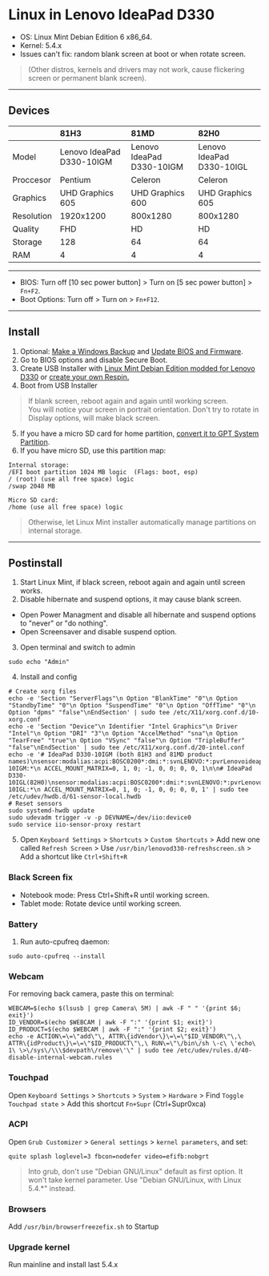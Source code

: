 # Linux in Lenovo IdeaPad D330
- OS: Linux Mint Debian Edition 6 x86_64.
- Kernel: 5.4.x
- Issues can't fix: random blank screen at boot or when rotate screen.
> (Other distros, kernels and drivers may not work, cause flickering screen or permanent blank screen).

---

## Devices
| &nbsp; | 81H3 | 81MD | 82H0 | 
| :--- | :--- | :--- | :--- |
| Model | Lenovo IdeaPad D330-10IGM | Lenovo IdeaPad D330-10IGM | Lenovo IdeaPad D330-10IGL |
| Proccesor | Pentium | Celeron | Celeron |
| Graphics | UHD Graphics 605 | UHD Graphics 600 | UHD Graphics 605 |
| Resolution | 1920x1200 | 800x1280 | 800x1280 |
| Quality | FHD | HD | HD |
| Storage | 128 | 64 | 64 |
| RAM | 4 | 4 | 4 |

---

- BIOS: Turn off [10 sec power button] > Turn on [5 sec power button] > `Fn+F2`.<br>
- Boot Options: Turn off > Turn on > `Fn+F12`.

---

## Install

1. Optional: [Make a Windows Backup](https://github.com/lucasgabmoreno/linuxmint_lenovod330/blob/main/WINDOWS.md#windows-backup) and [Update BIOS and Firmware](https://github.com/lucasgabmoreno/linuxmint_lenovod330/blob/main/WINDOWS.md#update-bios-and-firmware).
2. Go to BIOS options and disable Secure Boot.
3. Create USB Installer with [Linux Mint Debian Edition modded for Lenovo D330](https://sourceforge.net/projects/lmde6-d330/files/) or [create your own Respin.](https://github.com/lucasgabmoreno/linuxmint_lenovod330/blob/main/RESPIN.md)
4. Boot from USB Installer<br>
> If blank screen, reboot again and again until working screen.<br>
> You will notice your screen in portrait orientation. Don't try to rotate in Display options, will make black screen.
5. If you have a micro SD card for home partition, [convert it to GPT System Partition](https://github.com/lucasgabmoreno/linuxmint_lenovod330/blob/main/GPT.md).
6. If you have micro SD, use this partition map:<br>
```
Internal storage:
/EFI boot partition 1024 MB logic  (Flags: boot, esp)
/ (root) (use all free space) logic
/swap 2048 MB

Micro SD card:
/home (use all free space) logic
```
> Otherwise, let Linux Mint installer automatically manage partitions on internal storage.

---

## Postinstall

1. Start Linux Mint, if black screen, reboot again and again until screen works.
2. Disable hibernate and suspend options, it may cause blank screen.
- Open Power Managment and disable all hibernate and suspend options to "never" or "do nothing".
- Open Screensaver and disable suspend option.
3. Open terminal and switch to admin
```
sudo echo "Admin"
```
4. Install and config
```
# Create xorg files
echo -e 'Section "ServerFlags"\n Option "BlankTime" "0"\n Option "StandbyTime" "0"\n Option "SuspendTime" "0"\n Option "OffTime" "0"\n Option "dpms" "false"\nEndSection' | sudo tee /etc/X11/xorg.conf.d/10-xorg.conf
echo -e 'Section "Device"\n Identifier "Intel Graphics"\n Driver "Intel"\n Option "DRI" "3"\n Option "AccelMethod" "sna"\n Option "TearFree" "true"\n Option "VSync" "false"\n Option "TripleBuffer" "false"\nEndSection' | sudo tee /etc/X11/xorg.conf.d/20-intel.conf
echo -e '# IdeaPad D330-10IGM (both 81H3 and 81MD product names)\nsensor:modalias:acpi:BOSC0200*:dmi:*:svnLENOVO:*:pvrLenovoideapadD330-10IGM:*\n ACCEL_MOUNT_MATRIX=0, 1, 0; -1, 0, 0; 0, 0, 1\n\n# IdeaPad D330-10IGL(82H0)\nsensor:modalias:acpi:BOSC0200*:dmi:*:svnLENOVO:*:pvrLenovoideapadD330-10IGL:*\n ACCEL_MOUNT_MATRIX=0, 1, 0; -1, 0, 0; 0, 0, 1' | sudo tee /etc/udev/hwdb.d/61-sensor-local.hwdb
# Reset sensors
sudo systemd-hwdb update
sudo udevadm trigger -v -p DEVNAME=/dev/iio:device0
sudo service iio-sensor-proxy restart
```
5. Open `Keyboard Settings` > `Shortcuts` > `Custom Shortcuts` > Add new one called `Refresh Screen` > Use `/usr/bin/lenovod330-refreshscreen.sh` > Add a shortcut like `Ctrl+Shift+R`

### Black Screen fix
- Notebook mode: Press Ctrl+Shift+R until working screen.
- Tablet mode: Rotate device until working screen.

### Battery
1. Run auto-cpufreq daemon:
```
sudo auto-cpufreq --install
```

### Webcam
For removing back camera, paste this on terminal:
```
WEBCAM=$(echo $(lsusb | grep Camera\ 5M) | awk -F " " '{print $6; exit}')
ID_VENDOR=$(echo $WEBCAM | awk -F ":" '{print $1; exit}')
ID_PRODUCT=$(echo $WEBCAM | awk -F ":" '{print $2; exit}')
echo -e ACTION\=\=\"add\"\, ATTR\{idVendor\}\=\=\"$ID_VENDOR\"\,\ ATTR\{idProduct\}\=\=\"$ID_PRODUCT\"\,\ RUN\=\"\/bin\/sh \-c\ \'echo\ 1\ \>\/sys\/\\\$devpath\/remove\'\" | sudo tee /etc/udev/rules.d/40-disable-internal-webcam.rules
```

### Touchpad
Open `Keyboard Settings` > `Shortcuts` > `System` > `Hardware` > Find `Toggle Touchpad state` > Add this shortcut `Fn+Supr` (Ctrl+Supr0xca)

### ACPI
Open `Grub Customizer` > `General settings` > `kernel parameters`, and set:
```
quite splash loglevel=3 fbcon=nodefer video=efifb:nobgrt
```
> Into grub, don't use "Debian GNU/Linux" default as first option. It won't take kernel parameter. Use "Debian GNU/Linux, with Linux 5.4.*" instead.

### Browsers
Add `/usr/bin/browserfreezefix.sh` to Startup

### Upgrade kernel
Run mainline and install last 5.4.x


